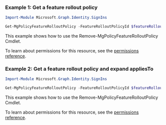 ### Example 1: Get a feature rollout policy

```powershellImport-Module Microsoft.Graph.Identity.SignIns

Get-MgPolicyFeatureRolloutPolicy -FeatureRolloutPolicyId $featureRolloutPolicyId
```
This example shows how to use the Remove-MgPolicyFeatureRolloutPolicy Cmdlet.
To learn about permissions for this resource, see the [permissions reference](/graph/permissions-reference).

### Example 2: Get a feature rollout policy and expand appliesTo

```powershellImport-Module Microsoft.Graph.Identity.SignIns

Get-MgPolicyFeatureRolloutPolicy -FeatureRolloutPolicyId $featureRolloutPolicyId -ExpandProperty "appliesTo"
```
This example shows how to use the Remove-MgPolicyFeatureRolloutPolicy Cmdlet.
To learn about permissions for this resource, see the [permissions reference](/graph/permissions-reference).

